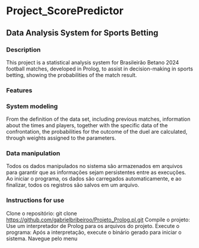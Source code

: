 # Project_ScorePredictor
## Data Analysis System for Sports Betting

### Description
This project is a statistical analysis system for Brasileirão Betano 2024 football matches, developed in Prolog, to assist in decision-making in sports betting, showing the probabilities of the match result.

### Features


### System modeling
From the definition of the data set, including previous matches, information about the times and players, together with the specific data of the confrontation, the probabilities for the outcome of the duel are calculated, through weights assigned to the parameters.

### Data manipulation
Todos os dados manipulados no sistema são armazenados em arquivos para garantir que as informações sejam persistentes entre as execuções. Ao iniciar o programa, os dados são carregados automaticamente, e ao finalizar, todos os registros são salvos em um arquivo.

### Instructions for use
Clone o repositório: git clone https://github.com/gabrielbribeiroo/Projeto_Prolog.pl.git
Compile o projeto: Use um interpretador de Prolog para os arquivos do projeto.
Execute o programa: Após a interpretação, execute o binário gerado para iniciar o sistema.
Navegue pelo menu